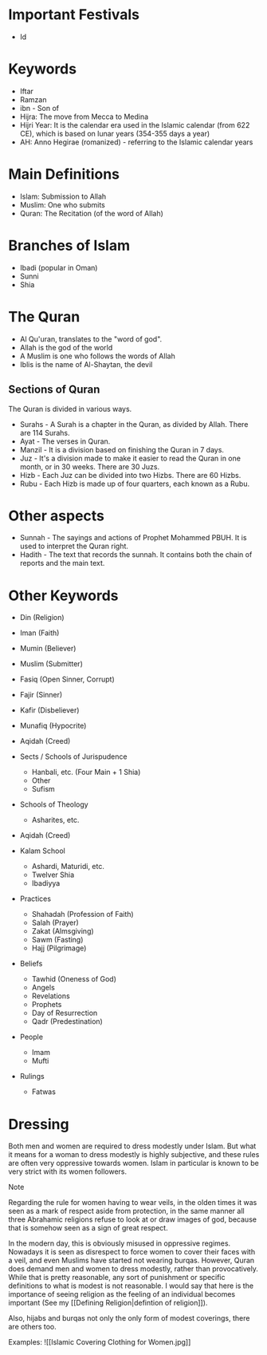 # Important Festivals
- Id
# Keywords
- Iftar
- Ramzan
- ibn - Son of
- Hijra: The move from Mecca to Medina
- Hijri Year: It is the calendar era used in the Islamic calendar (from 622 CE), which is based on lunar years (354-355 days a year)
- AH: Anno Hegirae (romanized) - referring to the Islamic calendar years
# Main Definitions
- Islam: Submission to Allah
- Muslim: One who submits
- Quran: The Recitation (of the word of Allah)
# Branches of Islam
- Ibadi (popular in Oman)
- Sunni
- Shia
# The Quran
- Al Qu'uran, translates to the "word of god".
- Allah is the god of the world
- A Muslim is one who follows the words of Allah
- Iblis is the name of Al-Shaytan, the devil
## Sections of Quran
The Quran is divided in various ways.

- Surahs - A Surah is a chapter in the Quran, as divided by Allah. There are 114 Surahs.
- Ayat - The verses in Quran.
- Manzil - It is a division based on finishing the Quran in 7 days.
- Juz - It's a division made to make it easier to read the Quran in one month, or in 30 weeks. There are 30 Juzs.
- Hizb - Each Juz can be divided into two Hizbs. There are 60 Hizbs.
- Rubu - Each Hizb is made up of four quarters, each known as a Rubu.
# Other aspects
- Sunnah - The sayings and actions of Prophet Mohammed PBUH. It is used to interpret the Quran right.
- Hadith - The text that records the sunnah. It contains both the chain of reports and the main text.
# Other Keywords
- Din (Religion)
- Iman (Faith)
- Mumin (Believer)
- Muslim (Submitter)
- Fasiq (Open Sinner, Corrupt)
- Fajir (Sinner)
- Kafir (Disbeliever)
- Munafiq (Hypocrite)

- Aqidah (Creed)

- Sects / Schools of Jurispudence
	- Hanbali, etc. (Four Main + 1 Shia)
	- Other
	- Sufism

- Schools of Theology
	- Asharites, etc.

- Aqidah (Creed)

- Kalam School
	- Ashardi, Maturidi, etc.
	- Twelver Shia
	- Ibadiyya

- Practices
	- Shahadah (Profession of Faith)
	- Salah (Prayer)
	- Zakat (Almsgiving)
	- Sawm (Fasting)
	- Hajj (Pilgrimage)

- Beliefs
	- Tawhid (Oneness of God)
	- Angels
	- Revelations
	- Prophets
	- Day of Resurrection
	- Qadr (Predestination)

- People
	- Imam
	- Mufti

- Rulings
	- Fatwas

# Dressing
Both men and women are required to dress modestly under Islam. But what it means for a woman to dress modestly is highly subjective, and these rules are often very oppressive towards women. Islam in particular is known to be very strict with its women followers.

> [!NOTE]
> Regarding the rule for women having to wear veils, in the olden times it was seen as a mark of respect aside from protection, in the same manner all three Abrahamic religions refuse to look at or draw images of god, because that is somehow seen as a sign of great respect.
> 
> In the modern day, this is obviously misused in oppressive regimes. Nowadays it is seen as disrespect to force women to cover their faces with a veil, and even Muslims have started not wearing burqas. However, Quran does demand men and women to dress modestly, rather than provocatively. While that is pretty reasonable, any sort of punishment or specific definitions to what is modest is not reasonable. I would say that here is the importance of seeing religion as the feeling of an individual becomes important (See my [[Defining Religion|defintion of religion]]).
> 
> Also, hijabs and burqas not only the only form of modest coverings, there are others too.
> 
> Examples:
> ![[Islamic Covering Clothing for Women.jpg]]